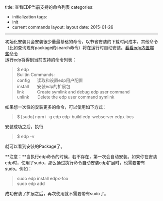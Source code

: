 title: 查看EDP当前支持的命令列表
categories:
- initialization
tags:
-  init
-  current commands
layout:
    layout
date:
    2015-01-26
---


初始化安装只会安装很少量最基础的命令，以节省安装的下载时间成本。其他命令（比如查询现有package的search命令）将在运行时自动安装。[看看edp内置哪些命令](https://github.com/ecomfe/edp/wiki/Edp-Commands#builtin-commands)  
运行edp将得到当前支持的命令列表：
>$ edp   
Builtin Commands:  
config &nbsp;&nbsp;&nbsp;&nbsp;&nbsp;读取和设置edp用户配置  
install   &nbsp;&nbsp;&nbsp;&nbsp;&nbsp;           安装edp的扩展包  
link      &nbsp;&nbsp;&nbsp;&nbsp;&nbsp; &nbsp;&nbsp;&nbsp;          Create symlink and debug edp user command  
unlink  &nbsp;&nbsp;&nbsp;&nbsp;&nbsp;           Delete the edp user command symlink   

如果想一次性的安装更多的命令，可以使用如下方式：
>$ [sudo] npm i -g edp edp-build edp-webserver edpx-bcs

安装成功之后，执行
>$ edp -v

就可以看到安装的Package了。

**注意：**当执行edp命令的时候，若不存在，第一次会自动安装。如果你在安装edp时，使用了sudo，那么通过执行命令自动安装edp扩展时，也需要带有sudo。例如：  

>sudo edp install edpx-foo  
>sudo edp add  

成功安装了扩展之后，再次使用就不需要带有sudo了。